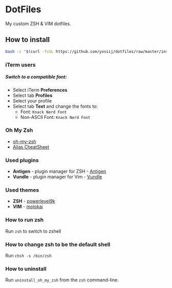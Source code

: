 # DotFiles
My custom ZSH &amp; VIM dotfiles.

## How to install

```bash
bash -c "$(curl -fsSL https://github.com/yossij/dotfiles/raw/master/install.sh)"
```
### iTerm users

##### Switch to a compatible font:
- Select iTerm **Preferences**
- Select tab **Profiles**
- Select your profile
- Select tab **Text** and change the fonts to:
  - Font: `Knack Nerd Font`
  - Non-ASCII Font: `Knack Nerd Font`

### Oh My Zsh

- [oh-my-zsh](https://github.com/robbyrussell/oh-my-zsh)
- [Alias CheatSheet](https://github.com/robbyrussell/oh-my-zsh/wiki/Cheatsheet)

### Used plugins

- **Antigen** - plugin manager for ZSH - [Antigen](https://github.com/zsh-users/antigen)
- **Vundle** - plugin manager for Vim - [Vundle](https://github.com/VundleVim/Vundle.vim)

### Used themes

- **ZSH** - [powerlevel9k](https://github.com/bhilburn/powerlevel9k)
- **VIM** - [molokai](https://github.com/tomasr/molokai)

### How to run zsh

Run `zsh` to switch to zshell

### How to change zsh to be the default shell

Run `chsh -s /bin/zsh`

### How to uninstall

Run `uninstall_oh_my_zsh` from the `zsh` command-line.
